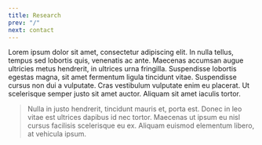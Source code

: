 ```yaml
---
title: Research
prev: "/"
next: contact
---
```


Lorem ipsum dolor sit amet, consectetur adipiscing elit. In nulla tellus, tempus sed lobortis quis, venenatis ac ante. Maecenas accumsan augue ultricies metus hendrerit, in ultrices urna fringilla. Suspendisse lobortis egestas magna, sit amet fermentum ligula tincidunt vitae. Suspendisse cursus non dui a vulputate. Cras vestibulum vulputate enim eu placerat. Ut scelerisque semper justo sit amet auctor. Aliquam sit amet iaculis tortor.

> Nulla in justo hendrerit, tincidunt mauris et, porta est. Donec in leo vitae est ultrices dapibus id nec tortor. Maecenas ut ipsum eu nisl cursus facilisis scelerisque eu ex. Aliquam euismod elementum libero, at vehicula ipsum.

